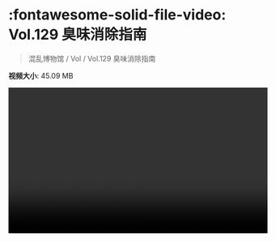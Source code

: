 # :fontawesome-solid-file-video: Vol.129 臭味消除指南

> 混乱博物馆 / Vol / Vol.129 臭味消除指南

**视频大小**: 45.09 MB

<video id="V-e39d9c41657b87483540fc68f2859ddd" width="512" height="288" preload="none" playsinline webkit-playsinline></video>